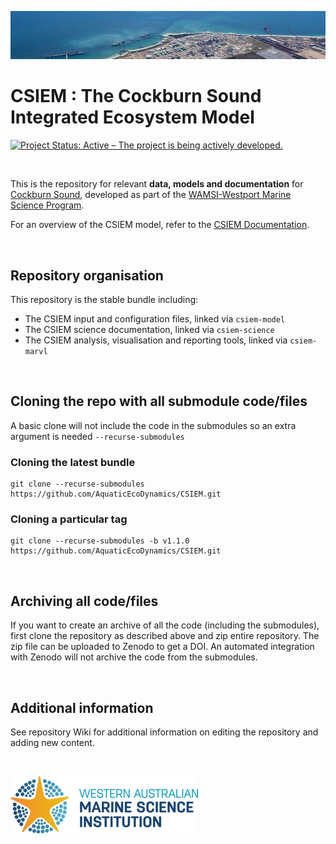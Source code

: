 ![image](admin/kwinana_banner.jpg)

# CSIEM : The Cockburn Sound Integrated Ecosystem Model

[![Project Status: Active – The project is being actively developed.](https://www.repostatus.org/badges/latest/active.svg)](https://www.repostatus.org/#active)

<br>

This is the repository for relevant **data, models and documentation** for [Cockburn Sound](https://en.wikipedia.org/wiki/Cockburn_Sound), developed as part of the [WAMSI-Westport Marine Science Program](https://wamsi.org.au/research/programs/wamsi-westport-marine-science-program/).

For an overview of the CSIEM model, refer to the [CSIEM Documentation](https://aquaticecodynamics.github.io/csiem-science/).

<br>

## Repository organisation

This repository is the stable bundle including:

- The CSIEM input and configuration files, linked via `csiem-model`
- The CSIEM science documentation, linked via `csiem-science`
- The CSIEM analysis, visualisation and reporting tools, linked via `csiem-marvl`

<br>

## Cloning the repo with all submodule code/files

A basic clone will not include the code in the submodules so an extra argument is needed `--recurse-submodules`

### Cloning the latest bundle
```
git clone --recurse-submodules https://github.com/AquaticEcoDynamics/CSIEM.git
```

### Cloning a particular tag
```
git clone --recurse-submodules -b v1.1.0 https://github.com/AquaticEcoDynamics/CSIEM.git
```

<br>

## Archiving all code/files

If you want to create an archive of all the code (including the submodules), first clone the repository as described above and zip entire repository.  The zip file can be uploaded to Zenodo to get a DOI.  An automated integration with Zenodo will not archive the code from the submodules.

<br>

## Additional information

See repository Wiki for additional information on editing the repository and adding new content.

<br>

![image](admin/wamsi_logo.png)

